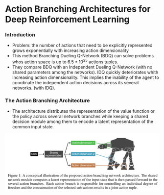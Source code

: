 # Action Branching Architectures for Deep Reinforcement Learning

### Introduction

- Problem: the number of actions that need to be explicitly represented grows exponentially with increasing action dimensionality
- This method Branching Dueling Q-Network  (BDQ) can solve problems whos action space is up to $6.5*10^{25}$ actions tuples.
- They compare BDQ with an Independent Dueling Q-Network (with no shared parameters among the networks). IDQ quickly deteriorates whith increasing action dimensionality. This implies the inability of the agent to coordinate the independent action decisions across its several networks. (with IDQ).

### The Action Branching Architecture

- The architecture distributes the representation of the value function or the policy across several network branches while keeping a shared decision module among them to encode a latent representation of the common input state. 

![](img/branching_01.png)



